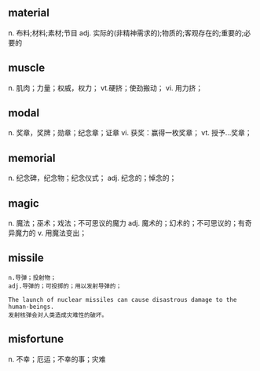 ## material
n.  布料;材料;素材;节目
adj. 实际的(非精神需求的);物质的;客观存在的;重要的;必要的

## muscle
n. 肌肉；力量；权威，权力；
vt.硬挤；使劲搬动；
vi. 用力挤；

## modal
n. 奖章，奖牌；勋章；纪念章；证章
vi. 获奖：赢得一枚奖章；
vt. 授予…奖章；

## memorial
n. 纪念碑，纪念物；纪念仪式；
adj. 纪念的；悼念的；

## magic
n. 魔法；巫术；戏法；不可思议的魔力
adj. 魔术的；幻术的；不可思议的；有奇异魔力的
v. 用魔法变出；

## missile
```
n.导弹；投射物；
adj.导弹的；可投掷的；用以发射导弹的；

The launch of nuclear missiles can cause disastrous damage to the human-beings.
发射核弹会对人类造成灾难性的破坏。
```

## misfortune
n. 不幸；厄运；不幸的事；灾难